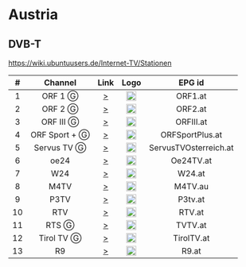 <h1>Austria</h1>

<h2>DVB-T</h2>

https://wiki.ubuntuusers.de/Internet-TV/Stationen

| #   | Channel        | Link  | Logo | EPG id |
|:---:|:--------------:|:-----:|:----:|:------:|
| 1   | ORF 1 Ⓖ  | [>](https://orf1.mdn.ors.at/out/u/orf1/q8c/manifest.m3u8) | <img height="20" src="https://i.imgur.com/ft2LuRl.jpg"/> | ORF1.at |
| 2   | ORF 2  Ⓖ       | [>](https://orf2.mdn.ors.at/out/u/orf2/q8c/manifest.m3u8) | <img height="20" src="https://i.imgur.com/yPVDaXv.png"/> | ORF2.at |
| 3   | ORF III   Ⓖ     | [>](https://orf3.mdn.ors.at/out/u/orf3/q8c/manifest.m3u8) | <img height="20" src="https://i.imgur.com/6BuiUE7.png"/> | ORFIII.at |
| 4   | ORF Sport +  Ⓖ      | [>](https://orfs.mdn.ors.at/out/u/orfs/q8c/manifest.m3u8) | <img height="20" src="https://i.imgur.com/MVNZ4gf.png"/> | ORFSportPlus.at |
| 5   | Servus TV    Ⓖ     | [>](https://rbmn-live.akamaized.net/hls/live/2002825/geoSTVATweb/master.m3u8) | <img height="20" src="https://i.imgur.com/zDWhSxq.png"/> | ServusTVOsterreich.at |
| 6   | oe24     | [>](https://varoe24live.sf.apa.at/oe24-live1/oe24.smil/chunklist_b1900000.m3u8) | <img height="20" src="https://i.imgur.com/8UTkcPn.png"/> | Oe24TV.at |
| 7   | W24      | [>](https://ms01.w24.at/W24/smil:liveevent.smil/playlist.m3u8) | <img height="20" src="https://i.imgur.com/PGb4wYw.png"/> | W24.at |
| 8   | M4TV      | [>](https://5a32c05065c79.streamlock.net/live/stream/playlist.m3u8) | <img height="20" src="https://i.imgur.com/HZohlNk.png"/> | M4TV.au |
| 9   | P3TV      | [>](http://p3-6.mov.at:1935/live/weekstream/playlist.m3u8) | <img height="20" src="https://i.imgur.com/1sPhZ57.png"/> | P3tv.at |
| 10   | RTV      | [>](http://iptv.rtv-ooe.at/stream.m3u8) | <img height="20" src="https://i.imgur.com/oD7GQxT.png"/> | RTV.at |
| 11   | RTS  Ⓖ    | [>](https://58b42f6c8c9bf.streamlock.net:8080/live/RTS2015/playlist.m3u8) | <img height="20" src="https://i.imgur.com/Bhv7lvy.png"/> | TVTV.at |
| 12   | Tirol TV   Ⓖ   | [>](http://lb.hd-livestream.de:1935/live/TirolTV/playlist.m3u8) | <img height="20" src="https://i.imgur.com/1E7Nflo.jpg"/> | TirolTV.at |
| 13   | R9      | [>](https://ms01.w24.at/R9/smil:liveeventR9.smil/playlist.m3u8) | <img height="20" src="https://i.imgur.com/2fxVYsL.jpg"/> | R9.at |

